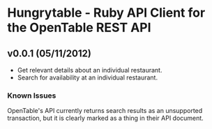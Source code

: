 # Hungrytable - Ruby API Client for the OpenTable REST API

## v0.0.1 (05/11/2012)

* Get relevant details about an individual restaurant.
* Search for availability at an individual restaurant.

### Known Issues

OpenTable's API currently returns search results as an unsupported transaction,
but it is clearly marked as a thing in their API document.
